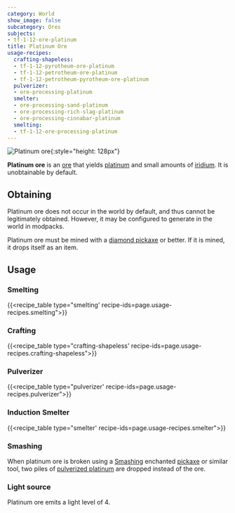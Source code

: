 ```yaml
---
category: World
show_image: false
subcategory: Ores
subjects:
- tf-1-12-ore-platinum
title: Platinum Ore
usage-recipes:
  crafting-shapeless:
  - tf-1-12-pyrotheum-ore-platinum
  - tf-1-12-petrotheum-ore-platinum
  - tf-1-12-petrotheum-pyrotheum-ore-platinum
  pulverizer:
  - ore-processing-platinum
  smelter:
  - ore-processing-sand-platinum
  - ore-processing-rich-slag-platinum
  - ore-processing-cinnabar-platinum
  smelting:
  - tf-1-12-ore-processing-platinum
---
```


![Platinum ore](/images/docs/1.12/thermal-foundation/ore-platinum.png){:style="height: 128px"}


**Platinum ore** is an [ore](https://minecraft.gamepedia.com/Ore) that yields
[platinum](../platinum-ingot/) and small amounts of
[iridium](../iridium-ingot/). It is unobtainable by default.


Obtaining
---------

Platinum ore does not occur in the world by default, and thus cannot be
legitimately obtained. However, it may be configured to generate in the world in
modpacks.

Platinum ore must be mined with a [diamond
pickaxe](https://minecraft.gamepedia.com/Pickaxe) or better. If it is mined, it
drops itself as an item.


Usage
-----

### Smelting
{{<recipe_table type="smelting' recipe-ids=page.usage-recipes.smelting">}}

### Crafting
{{<recipe_table type="crafting-shapeless' recipe-ids=page.usage-recipes.crafting-shapeless">}}

### Pulverizer
{{<recipe_table type="pulverizer' recipe-ids=page.usage-recipes.pulverizer">}}

### Induction Smelter
{{<recipe_table type="smelter' recipe-ids=page.usage-recipes.smelter">}}

### Smashing
When platinum ore is broken using a [Smashing](../../cofh-core/smashing/)
enchanted [pickaxe](https://minecraft.gamepedia.com/Pickaxe) or similar tool,
two piles of [pulverized
platinum](../pulverized-platinum/) are dropped instead of
the ore.

### Light source
Platinum ore emits a light level of 4.
